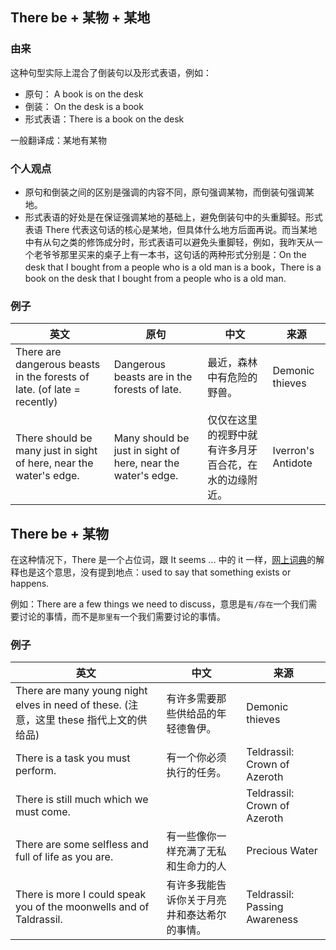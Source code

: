 ## There be + 某物 + 某地

### 由来

这种句型实际上混合了倒装句以及形式表语，例如：

- 原句：        A book is on the desk
- 倒装：        On the desk is a book
- 形式表语：There is a book on the desk

一般翻译成：某地有某物

### 个人观点

- 原句和倒装之间的区别是强调的内容不同，原句强调某物，而倒装句强调某地。
- 形式表语的好处是在保证强调某地的基础上，避免倒装句中的头重脚轻。形式表语 There 代表这句话的核心是某地，但具体什么地方后面再说。而当某地中有从句之类的修饰成分时，形式表语可以避免头重脚轻，例如，我昨天从一个老爷爷那里买来的桌子上有一本书，这句话的两种形式分别是：On the desk that I bought from a people who is a old man is a book，There is a book on the desk that I bought from a people who is a old man. 

### 例子

| 英文                                                         | 原句                                                         | 中文                                                   | 来源               |
| ------------------------------------------------------------ | ------------------------------------------------------------ | ------------------------------------------------------ | ------------------ |
| There are dangerous beasts in the forests of late. (of late = recently) | Dangerous beasts are in the forests of late.                 | 最近，森林中有危险的野兽。                             | Demonic thieves    |
| There should be many just in sight of here, near the water's edge. | Many should be just in sight of here, near the water's edge. | 仅仅在这里的视野中就有许多月牙百合花，在水的边缘附近。 | Iverron's Antidote |

## There be + 某物

在这种情况下，There 是一个占位词，跟 It seems ... 中的 it 一样，[网上词典](https://www.ldoceonline.com/dictionary/there-is-exists-remains-etc)的解释也是这个意思，没有提到地点：used to say that something exists or happens.

例如：There are a few things we need to discuss，意思是`有/存在`一个我们需要讨论的事情，而不是`那里有`一个我们需要讨论的事情。

### 例子

| 英文                                                         | 中文                                         | 来源                          |
| ------------------------------------------------------------ | -------------------------------------------- | ----------------------------- |
| There are many young night elves in need of these. (注意，这里 these 指代上文的供给品) | 有许多需要那些供给品的年轻德鲁伊。           | Demonic thieves               |
| There is a task you must perform.                            | 有一个你必须执行的任务。                     | Teldrassil: Crown of Azeroth  |
| There is still much which we must come.                      |                                              | Teldrassil: Crown of Azeroth  |
| There are some selfless and full of life as you are.         | 有一些像你一样充满了无私和生命力的人         | Precious Water                |
| There is more I could speak you of the moonwells and of Taldrassil. | 有许多我能告诉你关于月亮井和泰达希尔的事情。 | Teldrassil: Passing Awareness |

